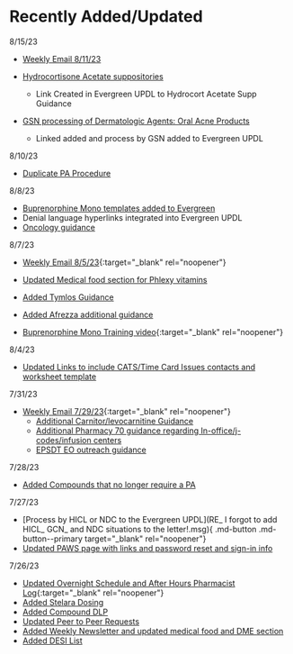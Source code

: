 # Recently Added/Updated

8/15/23
- [Weekly Email 8/11/23](https://special-spoon-f542dccd.pages.github.io/Pharmacist%20Reference%20Guide/Weekly%20Newsletter/)
- [Hydrocortisone Acetate suppositories](https://special-spoon-f542dccd.pages.github.io/Pharmacist%20Reference%20Guide/Medication%20Guidance/hydrocortsupp/?h=hydrocort)

    - Link Created in Evergreen UPDL to Hydrocort Acetate Supp Guidance
- [GSN processing of Dermatologic Agents: Oral Acne Products](https://special-spoon-f542dccd.pages.github.io/Clinical%20and%20Technical%20Reference%20Guide/PA%20-%20Standard%20of%20Work/HICL%20GCNSeqNo%20NDC/?h=hicl)

  - Linked added and process by GSN added to Evergreen UPDL



8/10/23

- [Duplicate PA Procedure](https://special-spoon-f542dccd.pages.github.io/Pharmacist%20Reference%20Guide/Policy%20and%20Procedures/duplicatepa/?h=dupli)

8/8/23

- [Buprenorphine Mono templates added to Evergreen](https://special-spoon-f542dccd.pages.github.io/Pharmacist%20Reference%20Guide/Medication%20Guidance/Buprenorphine%20Criteria/?h=bupre)
- Denial language hyperlinks integrated into Evergreen UPDL
- [Oncology guidance](https://special-spoon-f542dccd.pages.github.io/Pharmacist%20Reference%20Guide/Medication%20Guidance/oncolgy/?h=onco)

8/7/23

- [Weekly Email 8/5/23](https://mygainwell-my.sharepoint.com/:w:/r/personal/christopher_nguyen_gainwelltechnologies_com/Documents/weeklyemail8523.docx?d=w34551b8b7f674147b603832cab7090ca&csf=1&web=1&e=aTi6MU){:target="_blank" rel="noopener"}
- [Updated Medical food section for Phlexy vitamins](https://special-spoon-f542dccd.pages.github.io/Pharmacist%20Reference%20Guide/Medication%20Guidance/medicalfood/?h=medical+foo#eo_follow-up_deplin_71323)
- [Added Tymlos Guidance](https://special-spoon-f542dccd.pages.github.io/Pharmacist%20Reference%20Guide/Medication%20Guidance/tymlos/?h=tymlo)
- [Added Afrezza additional guidance](https://special-spoon-f542dccd.pages.github.io/Pharmacist%20Reference%20Guide/Medication%20Guidance/afrezza/?h=af)

- [Buprenorphine Mono Training video](https://mygainwell-my.sharepoint.com/:v:/r/personal/justin_collingwood_gainwelltechnologies_com/Documents/Recordings/Pharmacist%20Review%20Buprenorphine%20Mono%20Products-20230807_162241-Meeting%20Recording.mp4?csf=1&web=1&nav=eyJyZWZlcnJhbEluZm8iOnsicmVmZXJyYWxBcHAiOiJTdHJlYW1XZWJBcHAiLCJyZWZlcnJhbFZpZXciOiJTaGFyZURpYWxvZyIsInJlZmVycmFsQXBwUGxhdGZvcm0iOiJXZWIiLCJyZWZlcnJhbE1vZGUiOiJ2aWV3In19&e=0Nudsr){:target="_blank" rel="noopener"} 

8/4/23

- [Updated Links to include CATS/Time Card Issues contacts and worksheet template](https://special-spoon-f542dccd.pages.github.io/Pharmacist%20Reference%20Guide/Links/)

7/31/23

- [Weekly Email 7/29/23]([weeklyemail72923.docx](https://mygainwell-my.sharepoint.com/:w:/g/personal/christopher_nguyen_gainwelltechnologies_com/EX294TODOapHr_QzAWmTNDUB6dFP3jbMimTXSl_48KOt4A?e=ANycRR)){:target="_blank" rel="noopener"}
    - [Additional Carnitor/levocarnitine Guidance](https://special-spoon-f542dccd.pages.github.io/Pharmacist%20Reference%20Guide/Medication%20Guidance/carnitor/?h=carni)
    - [Additional Pharmacy 70 guidance regarding In-office/j-codes/infusion centers](https://special-spoon-f542dccd.pages.github.io/Pharmacist%20Reference%20Guide/Policy%20and%20Procedures/Pharmacy%2070%20process/?h=pharmacy)
    - [EPSDT EO outreach guidance](https://special-spoon-f542dccd.pages.github.io/Pharmacist%20Reference%20Guide/Medication%20Guidance/EPSDT/EPSDT/?h=epsdt) 

7/28/23

- [Added Compounds that no longer require a PA](https://special-spoon-f542dccd.pages.github.io/Pharmacist%20Reference%20Guide/Clinical%20and%20PA%20Notes/Compounds/?h=compound)

7/27/23

- [Process by HICL or NDC to the Evergreen UPDL](RE_ I forgot to add HICL_ GCN_ and NDC situations to the letter!.msg){ .md-button .md-button--primary target="_blank" rel="noopener"}
- [Updated PAWS page with links and password reset and sign-in info](https://special-spoon-f542dccd.pages.github.io/Pharmacist%20Reference%20Guide/paws/)

7/26/23

- [Updated Overnight Schedule and After Hours Pharmacist Log](https://mygainwell-my.sharepoint.com.mcas.ms/:x:/r/personal/justin_collingwood_gainwelltechnologies_com/_layouts/15/Doc.aspx?sourcedoc=%7B73FCF431-8AD6-4200-AABD-7CEC536F211D%7D&file=Copy%20of%20After%20Hours%20Pharmacist%20Log_FINALcopy.xlsx&action=default&mobileredirect=true&cid=9f42f43b-4f3d-4a4e-8181-526c01a0bb91){:target="_blank" rel="noopener"}
- [Added Stelara Dosing](https://special-spoon-f542dccd.pages.github.io/Pharmacist%20Reference%20Guide/Clinical%20and%20PA%20Notes/Immunomodulators/Systemic%20Immunomodulators/?h=stela#stelara_dosing_guidance_72623)
- [Added Compound DLP](https://special-spoon-f542dccd.pages.github.io/Pharmacist%20Reference%20Guide/Clinical%20and%20PA%20Notes/Compounds/?h=compounds)
- [Updated Peer to Peer Requests](https://special-spoon-f542dccd.pages.github.io/Pharmacist%20Reference%20Guide/Policy%20and%20Procedures/P2P/?h=peer)
- [Added Weekly Newsletter and updated medical food and DME section](https://special-spoon-f542dccd.pages.github.io/Pharmacist%20Reference%20Guide/Medication%20Guidance/medicalfood/?h=dme)
- [Added DESI List](https://special-spoon-f542dccd.pages.github.io/Pharmacist%20Reference%20Guide/Clinical%20and%20PA%20Notes/DesiDrugs/?h=desi)
